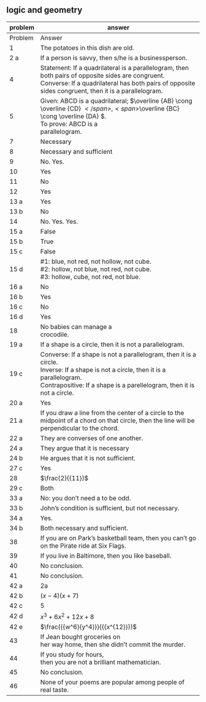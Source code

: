
## logic and geometry


|problem|answer|
|-------|------|
|Problem|Answer|
|1|The potatoes in this dish are old.|
|2 a|If a person is savvy, then s/he is a businessperson.|
|4|Statement: If a quadrilateral is a parallelogram, then both pairs of opposite sides are congruent.<br>Converse: If a quadrilateral has both pairs of opposite sides congruent, then it is a parallelogram.|
|5|Given: ABCD is a quadrilateral; <span>$\overline {AB} \cong \overline {CD} $</span>, <span>$\overline {BC} \cong \overline {DA} $</span>.<br>To prove: ABCD is a <br>parallelogram.|
|7|Necessary|
|8|Necessary and sufficient|
|9|No. Yes.|
|10|Yes|
|11|No|
|12|Yes|
|13 a|Yes|
|13 b|No|
|14|No. Yes. Yes.|
|15 a|False|
|15 b|True|
|15 c|False|
|15 d|#1: blue, not red, not hollow, not cube.<br>#2: hollow, not blue, not red, not cube.<br>#3: hollow, cube, not red, not blue.|
|16 a|No|
|16 b|Yes|
|16 c|No|
|16 d|Yes|
|18|No babies can manage a <br>crocodile.|
|19 a|If a shape is a circle, then it is not a parallelogram.|
|19 c|Converse: If a shape is not a parallelogram, then it is a circle.<br>Inverse: If a shape is not a circle, then it is a parallelogram.<br>Contrapositive: If a shape is a parellelogram, then it is not a circle.|
|20 a|Yes|
|21 a|If you draw a line from the center of a circle to the midpoint of a chord on that circle, then the line will be perpendicular to the chord.|
|22 a|They are converses of one another.|
|24 a|They argue that it is necessary|
|24 b|He argues that it is not sufficient.|
|27 c|Yes|
|28|<span>$\frac{2}{{11}}$</span>|
|29 c|Both|
|33 a|No: you don’t need a to be odd.|
|33 b|John’s condition is sufficient, but not necessary.|
|34 a|Yes.|
|34 b|Both necessary and sufficient.|
|38|If you are on Park’s basketball team, then you can’t go on the Pirate ride at Six Flags.|
|39|If you live in Baltimore, then you like baseball.|
|40|No conclusion.|
|41|No conclusion.|
|42 a|2a|
|42 b|<span>$\left( {x - 4} \right)\left( {x + 7} \right)$</span>|
|42 c|5|
|42 d|<span>${x^3} + 6{x^2} + 12x + 8$</span>|
|42 e|<span>$\frac{{{w^6}{y^4}}}{{{x^{12}}}}$</span>|
|43|If Jean bought groceries on <br>her way home, then she didn’t commit the murder.|
|44|If you study for hours, <br>then you are not a brilliant mathematician.|
|45|No conclusion.|
|46|None of your poems are popular among people of real taste.|
